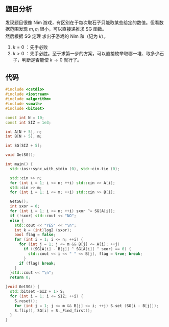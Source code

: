 ## 题目分析

发现题目很像 Nim 游戏，有区别在于每次取石子只能取某些给定的数值。但看数据范围发现 $m, a_i$ 很小，可以直接递推求 SG 函数。  
然后根据 SG 定理 求出子游戏的 Nim 和（记为 $k$）。

1. $k = 0$ ：先手必败
2. $k > 0$ ：先手必胜。至于求第一步的方案，可以直接枚举取哪一堆、取多少石子，判断是否能使 $k \rightarrow 0$ 就行了。

## 代码

```cpp
#include <cstdio>
#include <iostream>
#include <algorithm>
#include <cmath>
#include <bitset>

const int N = 10;
const int SIZ = 1e3;

int A[N + 5], n;
int B[N + 5], m;

int SG[SIZ + 5];

void GetSG();

int main() {
  std::ios::sync_with_stdio (0), std::cin.tie (0);

  std::cin >> n;
  for (int i = 1; i <= n; ++i) std::cin >> A[i];
  std::cin >> m;
  for (int i = 1; i <= m; ++i) std::cin >> B[i];

  GetSG();
  int sxor = 0;
  for (int i = 1; i <= n; ++i) sxor ^= SG[A[i]];
  if (!sxor) std::cout << "NO";
  else {
    std::cout << "YES" << "\n";
    int k = (int)log2 (sxor);
    bool flag = false;
    for (int i = 1; i <= n; ++i) {
      for (int j = 1; j <= m && B[j] <= A[i]; ++j)
        if ((SG[A[i] - B[j]] ^ SG[A[i]] ^ sxor) == 0) {
          std::cout << i << " " << B[j], flag = true; break;
        }
      if (flag) break;
    }
  }std::cout << "\n";
  return 0;

}void GetSG() {
  std::bitset <SIZ + 1> S;
  for (int i = 1; i <= SIZ; ++i) {
    S.reset();
    for (int j = 1; j <= m && B[j] <= i; ++j) S.set (SG[i - B[j]]);
    S.flip(), SG[i] = S._Find_first();
  }
}
```
